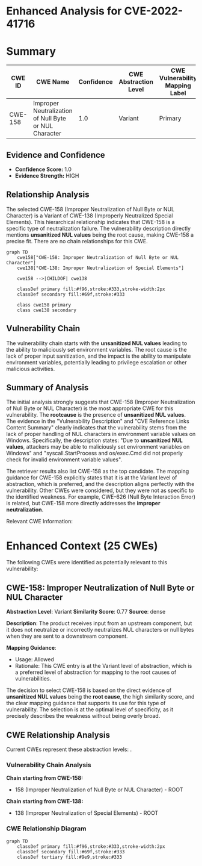 # Enhanced Analysis for CVE-2022-41716

# Summary
| CWE ID | CWE Name | Confidence | CWE Abstraction Level | CWE Vulnerability Mapping Label | CWE-Vulnerability Mapping Notes |
|---|---|---|---|---|---|
| CWE-158 | Improper Neutralization of Null Byte or NUL Character | 1.0 | Variant | Primary | Allowed |

## Evidence and Confidence

*   **Confidence Score:** 1.0
*   **Evidence Strength:** HIGH

## Relationship Analysis
The selected CWE-158 (Improper Neutralization of Null Byte or NUL Character) is a Variant of CWE-138 (Improperly Neutralized Special Elements). This hierarchical relationship indicates that CWE-158 is a specific type of neutralization failure. The vulnerability description directly mentions **unsanitized NUL values** being the root cause, making CWE-158 a precise fit. There are no chain relationships for this CWE.

```mermaid
graph TD
    cwe158["CWE-158: Improper Neutralization of Null Byte or NUL Character"]
    cwe138["CWE-138: Improper Neutralization of Special Elements"]
    
    cwe158 -->|CHILDOF| cwe138
    
    classDef primary fill:#f96,stroke:#333,stroke-width:2px
    classDef secondary fill:#69f,stroke:#333
    
    class cwe158 primary
    class cwe138 secondary
```

## Vulnerability Chain
The vulnerability chain starts with the **unsanitized NUL values** leading to the ability to maliciously set environment variables. The root cause is the lack of proper input sanitization, and the impact is the ability to manipulate environment variables, potentially leading to privilege escalation or other malicious activities.

## Summary of Analysis
The initial analysis strongly suggests that CWE-158 (Improper Neutralization of Null Byte or NUL Character) is the most appropriate CWE for this vulnerability. The **rootcause** is the presence of **unsanitized NUL values**. The evidence in the "Vulnerability Description" and "CVE Reference Links Content Summary" clearly indicates that the vulnerability stems from the lack of proper handling of NUL characters in environment variable values on Windows. Specifically, the description states: "Due to **unsanitized NUL values**, attackers may be able to maliciously set environment variables on Windows" and "syscall.StartProcess and os/exec.Cmd did not properly check for invalid environment variable values".

The retriever results also list CWE-158 as the top candidate. The mapping guidance for CWE-158 explicitly states that it is at the Variant level of abstraction, which is preferred, and the description aligns perfectly with the vulnerability. Other CWEs were considered, but they were not as specific to the identified weakness. For example, CWE-626 (Null Byte Interaction Error) is related, but CWE-158 more directly addresses the **improper neutralization**.

Relevant CWE Information:

# Enhanced Context (25 CWEs)
The following CWEs were identified as potentially relevant to this vulnerability:

## CWE-158: Improper Neutralization of Null Byte or NUL Character
**Abstraction Level**: Variant
**Similarity Score**: 0.77
**Source**: dense

**Description**:
The product receives input from an upstream component, but it does not neutralize or incorrectly neutralizes NUL characters or null bytes when they are sent to a downstream component.

**Mapping Guidance**:
- Usage: Allowed
- Rationale: This CWE entry is at the Variant level of abstraction, which is a preferred level of abstraction for mapping to the root causes of vulnerabilities.

The decision to select CWE-158 is based on the direct evidence of **unsanitized NUL values** being the **root cause**, the high similarity score, and the clear mapping guidance that supports its use for this type of vulnerability. The selection is at the optimal level of specificity, as it precisely describes the weakness without being overly broad.


## CWE Relationship Analysis

Current CWEs represent these abstraction levels: .


### Vulnerability Chain Analysis

**Chain starting from CWE-158:**
- 158 (Improper Neutralization of Null Byte or NUL Character) - ROOT


**Chain starting from CWE-138:**
- 138 (Improper Neutralization of Special Elements) - ROOT



### CWE Relationship Diagram

```mermaid
graph TD
    classDef primary fill:#f96,stroke:#333,stroke-width:2px
    classDef secondary fill:#69f,stroke:#333
    classDef tertiary fill:#9e9,stroke:#333
```